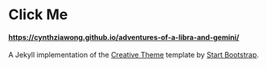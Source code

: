 # Click Me

#### https://cynthziawong.github.io/adventures-of-a-libra-and-gemini/

A Jekyll implementation of the [Creative Theme](http://startbootstrap.com/template-overviews/creative/) template by [Start Bootstrap](http://startbootstrap.com).
